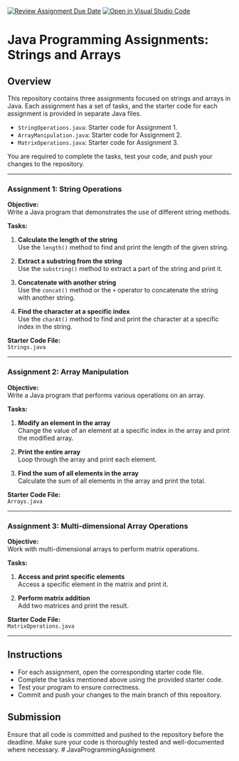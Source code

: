 [![Review Assignment Due Date](https://classroom.github.com/assets/deadline-readme-button-22041afd0340ce965d47ae6ef1cefeee28c7c493a6346c4f15d667ab976d596c.svg)](https://classroom.github.com/a/kMnOCJMs)
[![Open in Visual Studio Code](https://classroom.github.com/assets/open-in-vscode-2e0aaae1b6195c2367325f4f02e2d04e9abb55f0b24a779b69b11b9e10269abc.svg)](https://classroom.github.com/online_ide?assignment_repo_id=16929922&assignment_repo_type=AssignmentRepo)
# Java Programming Assignments: Strings and Arrays

## Overview
This repository contains three assignments focused on strings and arrays in Java. Each assignment has a set of tasks, and the starter code for each assignment is provided in separate Java files.

- `StringOperations.java`: Starter code for Assignment 1.
- `ArrayManipulation.java`: Starter code for Assignment 2.
- `MatrixOperations.java`: Starter code for Assignment 3.

You are required to complete the tasks, test your code, and push your changes to the repository.

---

### **Assignment 1: String Operations**

**Objective:**  
Write a Java program that demonstrates the use of different string methods.

**Tasks:**
1. **Calculate the length of the string**  
   Use the `length()` method to find and print the length of the given string.

2. **Extract a substring from the string**  
   Use the `substring()` method to extract a part of the string and print it.

3. **Concatenate with another string**  
   Use the `concat()` method or the `+` operator to concatenate the string with another string.

4. **Find the character at a specific index**  
   Use the `charAt()` method to find and print the character at a specific index in the string.

**Starter Code File:**  
`Strings.java`

---

### **Assignment 2: Array Manipulation**

**Objective:**  
Write a Java program that performs various operations on an array.

**Tasks:**
1. **Modify an element in the array**  
   Change the value of an element at a specific index in the array and print the modified array.

2. **Print the entire array**  
   Loop through the array and print each element.

3. **Find the sum of all elements in the array**  
   Calculate the sum of all elements in the array and print the total.

**Starter Code File:**  
`Arrays.java`

---

### **Assignment 3: Multi-dimensional Array Operations**

**Objective:**  
Work with multi-dimensional arrays to perform matrix operations.

**Tasks:**
1. **Access and print specific elements**  
   Access a specific element in the matrix and print it.

2. **Perform matrix addition**  
   Add two matrices and print the result.

**Starter Code File:**  
`MatrixOperations.java`

---

## Instructions
- For each assignment, open the corresponding starter code file.
- Complete the tasks mentioned above using the provided starter code.
- Test your program to ensure correctness.
- Commit and push your changes to the main branch of this repository.

## Submission
Ensure that all code is committed and pushed to the repository before the deadline. Make sure your code is thoroughly tested and well-documented where necessary.
#   J a v a P r o g r a m m i n g A s s i g n m e n t  
 
